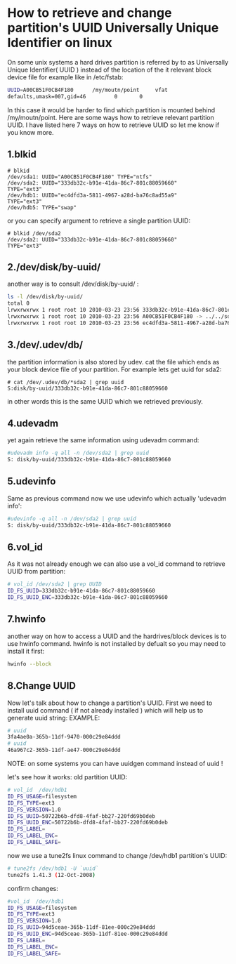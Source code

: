 # How to retrieve and change partition's UUID Universally Unique Identifier on linux

On some unix systems a hard drives partition is referred by to as Universally Unique Identifier( UUID ) instead of the location of the it relevant block device file for example like in /etc/fstab:

```bash
UUID=A00CB51F0CB4F180      /my/moutn/point     vfat    
defaults,umask=007,gid=46         0       0
```

In this case it would be harder to find which partition is mounted behind /my/moutn/point. Here are some ways how to retrieve relevant partition UUID. I have listed here 7 ways on how to retrieve UUID so let me know if you know more.


## 1.blkid

```
# blkid
/dev/sda1: UUID="A00CB51F0CB4F180" TYPE="ntfs"
/dev/sda2: UUID="333db32c-b91e-41da-86c7-801c88059660" 
TYPE="ext3"
/dev/hdb1: UUID="ec4dfd3a-5811-4967-a28d-ba76c8ad55a9" 
TYPE="ext3"
/dev/hdb5: TYPE="swap"
```

or you can specify argument to retrieve a single partition UUID:

```
# blkid /dev/sda2
/dev/sda2: UUID="333db32c-b91e-41da-86c7-801c88059660" 
TYPE="ext3"
```

## 2./dev/disk/by-uuid/
another way is to consult /dev/disk/by-uuid/ :

```bash
ls -l /dev/disk/by-uuid/
total 0
lrwxrwxrwx 1 root root 10 2010-03-23 23:56 333db32c-b91e-41da-86c7-801c88059660 -> ../../sda2
lrwxrwxrwx 1 root root 10 2010-03-23 23:56 A00CB51F0CB4F180 -> ../../sda1
lrwxrwxrwx 1 root root 10 2010-03-23 23:56 ec4dfd3a-5811-4967-a28d-ba76c8ad55a9 -> ../../hdb1
```

## 3./dev/.udev/db/
the partition information is also stored by udev. cat the file which ends as your block device file of your partition. For example lets get uuid for sda2:
```
# cat /dev/.udev/db/*sda2 | grep uuid
S:disk/by-uuid/333db32c-b91e-41da-86c7-801c88059660
```

in other words this is the same UUID which we retrieved previously.

## 4.udevadm
yet again retrieve the same information using udevadm command:
```bash
#udevadm info -q all -n /dev/sda2 | grep uuid
S: disk/by-uuid/333db32c-b91e-41da-86c7-801c88059660
```

## 5.udevinfo
Same as previous command now we use udevinfo which actually 'udevadm info':
```bash
#udevinfo -q all -n /dev/sda2 | grep uuid
S: disk/by-uuid/333db32c-b91e-41da-86c7-801c88059660
```

## 6.vol_id
As it was not already enough we can also use a vol_id command to retrieve UUID from partition:
```bash
# vol_id /dev/sda2 | grep UUID
ID_FS_UUID=333db32c-b91e-41da-86c7-801c88059660
ID_FS_UUID_ENC=333db32c-b91e-41da-86c7-801c88059660
```

## 7.hwinfo
another way on how to access a UUID and the hardrives/block devices is to use hwinfo command. hwinfo is not installed by defualt so you may need to install it first:
```bash
hwinfo --block
```

## 8.Change UUID
Now let's talk about how to change a partition's UUID. First we need to install uuid command ( if not already installed ) which will help us to generate uuid string: EXAMPLE:
```bash
# uuid
3fa4ae0a-365b-11df-9470-000c29e84ddd
# uuid
46a967c2-365b-11df-ae47-000c29e84ddd
```

NOTE: on some systems you can have uuidgen command instead of uuid !

let's see how it works: old partition UUID:
```bash
# vol_id  /dev/hdb1
ID_FS_USAGE=filesystem
ID_FS_TYPE=ext3
ID_FS_VERSION=1.0
ID_FS_UUID=50722b6b-dfd8-4faf-bb27-220fd69b0deb
ID_FS_UUID_ENC=50722b6b-dfd8-4faf-bb27-220fd69b0deb
ID_FS_LABEL=
ID_FS_LABEL_ENC=
ID_FS_LABEL_SAFE=
```

now we use a tune2fs linux command to change /dev/hdb1 partition's UUID:
```bash
# tune2fs /dev/hdb1 -U `uuid`
tune2fs 1.41.3 (12-Oct-2008)
```

confirm changes:
```bash
#vol_id  /dev/hdb1
ID_FS_USAGE=filesystem
ID_FS_TYPE=ext3
ID_FS_VERSION=1.0
ID_FS_UUID=94d5ceae-365b-11df-81ee-000c29e84ddd
ID_FS_UUID_ENC=94d5ceae-365b-11df-81ee-000c29e84ddd
ID_FS_LABEL=
ID_FS_LABEL_ENC=
ID_FS_LABEL_SAFE=
```